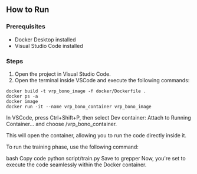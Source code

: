 ## How to Run
### Prerequisites
- Docker Desktop installed
- Visual Studio Code installed
### Steps
1. Open the project in Visual Studio Code.
2. Open the terminal inside VSCode and execute the following commands:

```
docker build -t vrp_bono_image -f docker/Dockerfile .
docker ps -a
docker image
docker run -it --name vrp_bono_container vrp_bono_image
```
In VSCode, press Ctrl+Shift+P, then select Dev container: Attach to Running Container... and choose /vrp_bono_container.

This will open the container, allowing you to run the code directly inside it.

To run the training phase, use the following command:

bash
Copy code
python script/train.py
Save to grepper
Now, you're set to execute the code seamlessly within the Docker container.